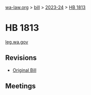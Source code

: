 [wa-law.org](/) > [bill](/bill/) > [2023-24](/bill/2023-24/) > [HB 1813](/bill/2023-24/hb/1813/)

# HB 1813
[leg.wa.gov](https://app.leg.wa.gov/billsummary?BillNumber=1813&Year=2023&Initiative=false)

## Revisions
* [Original Bill](1/)

## Meetings